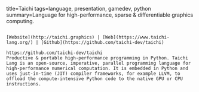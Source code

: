 title=Taichi
tags=language, presentation, gamedev, python
summary=Language for high-performance, sparse & differentiable graphics computing.
~~~~~~

[Website](http://taichi.graphics) | [Web](https://www.taichi-lang.org/) | [Github](https://github.com/taichi-dev/taichi)

https://github.com/taichi-dev/taichi
Productive & portable high-performance programming in Python. Taichi Lang is an open-source, imperative, parallel programming language for high-performance numerical computation. It is embedded in Python and uses just-in-time (JIT) compiler frameworks, for example LLVM, to offload the compute-intensive Python code to the native GPU or CPU instructions.
